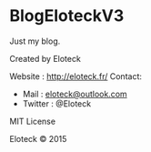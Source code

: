 # BlogEloteckV3
Just my blog.

Created by Eloteck

Website : http://eloteck.fr/
Contact:
  - Mail :    eloteck@outlook.com
  - Twitter : @Eloteck

MIT License

Eloteck © 2015
